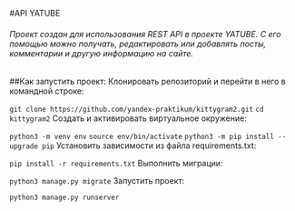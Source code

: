 #API YATUBE
###### Проект создан для использования REST API в проекте YATUBE. С его помощью можно получать, редактировать или добавлять посты, комментарии и другую информацию на сайте.
##Как запустить проект:
Клонировать репозиторий и перейти в него в командной строке:

```git clone https://github.com/yandex-praktikum/kittygram2.git```
```cd kittygram2```
Cоздать и активировать виртуальное окружение:

```python3 -m venv env```
```source env/bin/activate```
```python3 -m pip install --upgrade pip```
Установить зависимости из файла requirements.txt:

```pip install -r requirements.txt```
Выполнить миграции:

```python3 manage.py migrate```
Запустить проект:

```python3 manage.py runserver```
